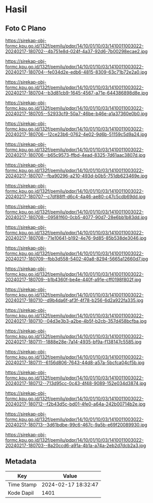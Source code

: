 # Hasil

## Foto C Plano

https://sirekap-obj-formc.kpu.go.id/132f/pemilu/pdpr/14/10/01/10/03/1410011003022-20240217-180702--4b751e8d-024f-4a37-92d6-7b00298ecae2.jpg

https://sirekap-obj-formc.kpu.go.id/132f/pemilu/pdpr/14/10/01/10/03/1410011003022-20240217-180704--fe034d2e-edb6-4815-8309-63c71b72e2a0.jpg

https://sirekap-obj-formc.kpu.go.id/132f/pemilu/pdpr/14/10/01/10/03/1410011003022-20240217-180704--b3d81cb9-1645-4567-a71e-644386898d8e.jpg

https://sirekap-obj-formc.kpu.go.id/132f/pemilu/pdpr/14/10/01/10/03/1410011003022-20240217-180705--52933cf9-50a7-46be-b46e-a1a37360e0b0.jpg

https://sirekap-obj-formc.kpu.go.id/132f/pemilu/pdpr/14/10/01/10/03/1410011003022-20240217-180706--12ce23b6-0762-4e02-9d6b-51159c5d9a24.jpg

https://sirekap-obj-formc.kpu.go.id/132f/pemilu/pdpr/14/10/01/10/03/1410011003022-20240217-180706--b65c9573-ffbd-4ead-8325-7d61aac3807d.jpg

https://sirekap-obj-formc.kpu.go.id/132f/pemilu/pdpr/14/10/01/10/03/1410011003022-20240217-180707--fba90296-a210-493d-b0b5-751db623469e.jpg

https://sirekap-obj-formc.kpu.go.id/132f/pemilu/pdpr/14/10/01/10/03/1410011003022-20240217-180707--c7df88ff-d6c4-4a46-ae80-c47c5cdb69dd.jpg

https://sirekap-obj-formc.kpu.go.id/132f/pemilu/pdpr/14/10/01/10/03/1410011003022-20240217-180708--09581f60-0cb5-4077-90d7-28e6bb1b83dd.jpg

https://sirekap-obj-formc.kpu.go.id/132f/pemilu/pdpr/14/10/01/10/03/1410011003022-20240217-180708--71e10641-b192-4e76-9d85-85b538de3046.jpg

https://sirekap-obj-formc.kpu.go.id/132f/pemilu/pdpr/14/10/01/10/03/1410011003022-20240217-180709--fbb3d558-5402-40a8-8294-5665a12660d7.jpg

https://sirekap-obj-formc.kpu.go.id/132f/pemilu/pdpr/14/10/01/10/03/1410011003022-20240217-180709--b1b4360f-be4e-440f-a91e-cff0198f802f.jpg

https://sirekap-obj-formc.kpu.go.id/132f/pemilu/pdpr/14/10/01/10/03/1410011003022-20240217-180710--d9b4da6f-af3f-4f78-b256-6d2a922fa335.jpg

https://sirekap-obj-formc.kpu.go.id/132f/pemilu/pdpr/14/10/01/10/03/1410011003022-20240217-180710--04d3e3b3-a2be-4b5f-b2cb-357d458bcfba.jpg

https://sirekap-obj-formc.kpu.go.id/132f/pemilu/pdpr/14/10/01/10/03/1410011003022-20240217-180711--1888e28e-7a14-4935-bf9a-f138147c5585.jpg

https://sirekap-obj-formc.kpu.go.id/132f/pemilu/pdpr/14/10/01/10/03/1410011003022-20240217-180711--6156d806-7643-44d8-a57a-5bcfca04cf5b.jpg

https://sirekap-obj-formc.kpu.go.id/132f/pemilu/pdpr/14/10/01/10/03/1410011003022-20240217-180712--713d95cc-0c43-4f48-9089-152e034d3874.jpg

https://sirekap-obj-formc.kpu.go.id/132f/pemilu/pdpr/14/10/01/10/03/1410011003022-20240217-180712--f2b43d5c-bd01-4fe0-a64a-242b00714b2e.jpg

https://sirekap-obj-formc.kpu.go.id/132f/pemilu/pdpr/14/10/01/10/03/1410011003022-20240217-180713--3d61bdbe-99c6-467c-9a5b-e69f20089930.jpg

https://sirekap-obj-formc.kpu.go.id/132f/pemilu/pdpr/14/10/01/10/03/1410011003022-20240217-180703--8a20ccd6-a91a-4b1a-a74a-2eb2d7dcb2a3.jpg


## Metadata

| Key        | Value               |
| ---------- | ------------------- |
| Time Stamp | 2024-02-17 18:32:47 |
| Kode Dapil | 1401                |



